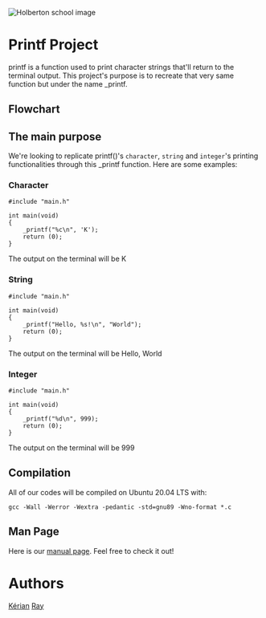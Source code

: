 ![Holberton school image](https://holberton.anahuacmayab.mx/wp-content/uploads/2022/06/Holberton-Logo-v1.png)
# Printf Project

printf is a function used to print character strings that'll return to the terminal output.
This project's purpose is to recreate that very same function but under the name _printf.

## Flowchart



## The main purpose

We're looking to replicate printf()'s `character`, `string` and `integer`'s printing 
functionalities through this _printf function.
Here are some examples:

### Character

```
#include "main.h"

int main(void)
{
    _printf("%c\n", 'K');
    return (0);
}
```
The output on the terminal will be K

### String

``` 
#include "main.h"

int main(void)
{
    _printf("Hello, %s!\n", "World");
    return (0);
}
```
The output on the terminal will be Hello, World

### Integer

```
#include "main.h"

int main(void)
{
    _printf("%d\n", 999);
    return (0);
}
```
The output on the terminal will be 999

## Compilation

All of our codes will be compiled on Ubuntu 20.04 LTS with:

```
gcc -Wall -Werror -Wextra -pedantic -std=gnu89 -Wno-format *.c
```
## Man Page

Here is our [manual page](). Feel free to check it out!

# Authors
[Kérian](https://github.com/Hikarikedo)
[Ray](https://github.com/RAY91000)
